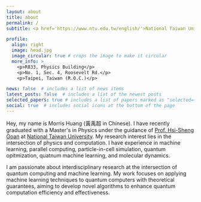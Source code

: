 ```yaml
---
layout: about
title: about
permalink: /
subtitle: <a href='https://www.ntu.edu.tw/english/'>National Taiwan University</a>, <a href='https://www.phys.ntu.edu.tw/enphysics/Default.html'>Department of Physics</a>

profile:
  align: right
  image: head.jpg
  image_circular: true # crops the image to make it circular
  more_info: >
    <p>R833, Physics Building</p>
    <p>No. 1, Sec. 4, Roosevelt Rd.</p>
    <p>Taipei, Taiwan (R.O.C.)</p>

news: false  # includes a list of news items
latest_posts: false  # includes a list of the newest posts
selected_papers: true # includes a list of papers marked as "selected={true}"
social: true  # includes social icons at the bottom of the page
---
```


Hey, my name is Morris Huang (黃禹超 in Chinese). I have recently graduated with a Master's in Physics under the guidance of <a href='https://www.phys.ntu.edu.tw/enphysics/goan.html'>Prof. Hsi-Sheng Goan</a> at <a href='https://www.ntu.edu.tw/english/'>National Taiwan University</a>. My research interest lies in the intersection of physics and computation.
I have experience in machine learning, parallel computing, particle-in-cell simulation, quantum opitmization, quatnum machine learning, and molecular dynamics.

I am passionate about interdisciplinary research at the intersection of quantum computing and machine learning. My work focuses on applying machine learning techniques to quantum computers with theoretical guarantees, aiming to develop novel algorithms to enhance quantum computation efficiency and effectiveness.

